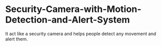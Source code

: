 # Security-Camera-with-Motion-Detection-and-Alert-System
It act like a security camera and helps people detect any movement and alert them.
